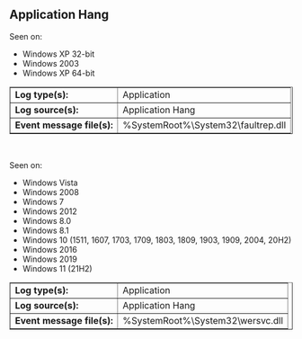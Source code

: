 ## Application Hang

Seen on:
* Windows XP 32-bit
* Windows 2003
* Windows XP 64-bit

<table border="1" class="docutils">
  <tbody>
    <tr>
      <td><b>Log type(s):</b></td>
      <td>Application</td>
    </tr>
    <tr>
      <td><b>Log source(s):</b></td>
      <td>Application Hang</td>
    </tr>
    <tr>
      <td><b>Event message file(s):</b></td>
      <td>%SystemRoot%\System32\faultrep.dll</td>
    </tr>
  </tbody>
</table>

&nbsp;

Seen on:
* Windows Vista
* Windows 2008
* Windows 7
* Windows 2012
* Windows 8.0
* Windows 8.1
* Windows 10 (1511, 1607, 1703, 1709, 1803, 1809, 1903, 1909, 2004, 20H2)
* Windows 2016
* Windows 2019
* Windows 11 (21H2)

<table border="1" class="docutils">
  <tbody>
    <tr>
      <td><b>Log type(s):</b></td>
      <td>Application</td>
    </tr>
    <tr>
      <td><b>Log source(s):</b></td>
      <td>Application Hang</td>
    </tr>
    <tr>
      <td><b>Event message file(s):</b></td>
      <td>%SystemRoot%\System32\wersvc.dll</td>
    </tr>
  </tbody>
</table>

&nbsp;

